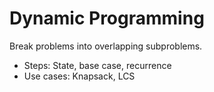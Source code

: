 # Dynamic Programming
Break problems into overlapping subproblems.
- Steps: State, base case, recurrence
- Use cases: Knapsack, LCS
